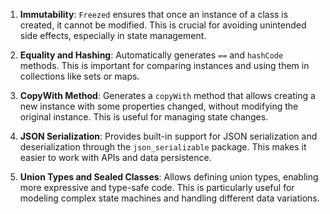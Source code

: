 1. **Immutability**: `Freezed` ensures that once an instance of a class is created, it cannot be modified. This is crucial for avoiding unintended side effects, especially in state management.

2. **Equality and Hashing**: Automatically generates `==` and `hashCode` methods. This is important for comparing instances and using them in collections like sets or maps.

3. **CopyWith Method**: Generates a `copyWith` method that allows creating a new instance with some properties changed, without modifying the original instance. This is useful for managing state changes.

4. **JSON Serialization**: Provides built-in support for JSON serialization and deserialization through the `json_serializable` package. This makes it easier to work with APIs and data persistence.

5. **Union Types and Sealed Classes**: Allows defining union types, enabling more expressive and type-safe code. This is particularly useful for modeling complex state machines and handling different data variations.
